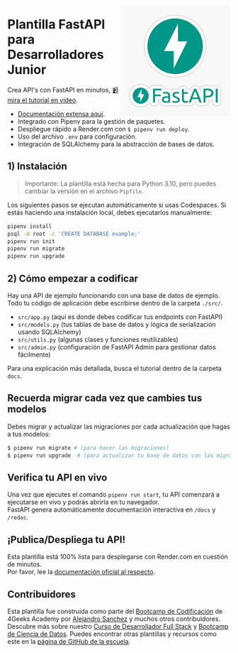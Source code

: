 <a href="https://www.breatheco.de"><img height="250" align="right" margin-top="90" src="https://github.com/4GeeksAcademy/fastapi-rest-hello/blob/main/docs/assets/fastapi.jpg?raw=true"></a>

# Plantilla FastAPI para Desarrolladores Junior

Crea API's con FastAPI en minutos, [📹 mira el tutorial en video](https://youtu.be/ORxQ-K3BzQA).

- [Documentación extensa aquí](https://fastapi.tiangolo.com/).
- Integrado con Pipenv para la gestión de paquetes.
- Despliegue rápido a Render.com con `$ pipenv run deploy`.
- Uso del archivo `.env` para configuración.
- Integración de SQLAlchemy para la abstracción de bases de datos.

## 1) Instalación

> Importante: La plantilla está hecha para Python 3.10, pero puedes cambiar la versión en el archivo `Pipfile`.

Los siguientes pasos se ejecutan automáticamente si usas Codespaces. Si estás haciendo una instalación local, debes ejecutarlos manualmente:

```sh
pipenv install
psql -U root -c 'CREATE DATABASE example;'
pipenv run init
pipenv run migrate
pipenv run upgrade
```

## 2) Cómo empezar a codificar

Hay una API de ejemplo funcionando con una base de datos de ejemplo. Todo tu código de aplicación debe escribirse dentro de la carpeta `./src/`.

- `src/app.py` (aquí es donde debes codificar tus endpoints con FastAPI)  
- `src/models.py` (tus tablas de base de datos y lógica de serialización usando SQLAlchemy)  
- `src/utils.py` (algunas clases y funciones reutilizables)  
- `src/admin.py` (configuración de FastAPI Admin para gestionar datos fácilmente)  

Para una explicación más detallada, busca el tutorial dentro de la carpeta `docs`.

## Recuerda migrar cada vez que cambies tus modelos

Debes migrar y actualizar las migraciones por cada actualización que hagas a tus modelos:

```bash
$ pipenv run migrate # (para hacer las migraciones)
$ pipenv run upgrade  # (para actualizar tu base de datos con las migraciones)
```

## Verifica tu API en vivo

Una vez que ejecutes el comando `pipenv run start`, tu API comenzará a ejecutarse en vivo y podrás abrirla en tu navegador.  
FastAPI genera automáticamente documentación interactiva en `/docs` y `/redoc`.

## ¡Publica/Despliega tu API!

Esta plantilla está 100% lista para desplegarse con Render.com en cuestión de minutos.  
Por favor, lee la [documentación oficial al respecto](https://fastapi.tiangolo.com/deployment/).

## Contribuidores

Esta plantilla fue construida como parte del [Bootcamp de Codificación](https://4geeksacademy.com/us/coding-bootcamp) de 4Geeks Academy por [Alejandro Sanchez](https://twitter.com/alesanchezr) y muchos otros contribuidores. Descubre más sobre nuestro [Curso de Desarrollador Full Stack](https://4geeksacademy.com/us/coding-bootcamps/part-time-full-stack-developer) y [Bootcamp de Ciencia de Datos](https://4geeksacademy.com/us/coding-bootcamps/datascience-machine-learning). Puedes encontrar otras plantillas y recursos como este en la [página de GitHub de la escuela](https://github.com/4geeksacademy/).

